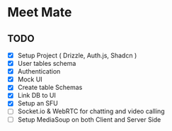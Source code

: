 # Meet Mate

## TODO

- [x] Setup Project ( Drizzle, Auth.js, Shadcn )
- [x] User tables schema
- [x] Authentication
- [x] Mock UI
- [x] Create table Schemas
- [x] Link DB to UI
- [x] Setup an SFU
- [ ] Socket.io & WebRTC for chatting and video calling
- [ ] Setup MediaSoup on both Client and Server Side
